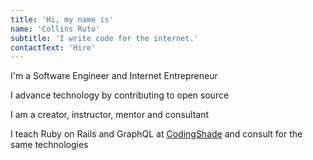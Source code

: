 ```yaml
---
title: 'Hi, my name is'
name: 'Collins Ruto'
subtitle: 'I write code for the internet.'
contactText: 'Hire'
---
```


I'm a Software Engineer and Internet Entrepreneur

I advance technology by contributing to open source

I am a creator, instructor, mentor and consultant

I teach Ruby on Rails and GraphQL at [CodingShade](https://www.codingshade.com) and consult for the same technologies
